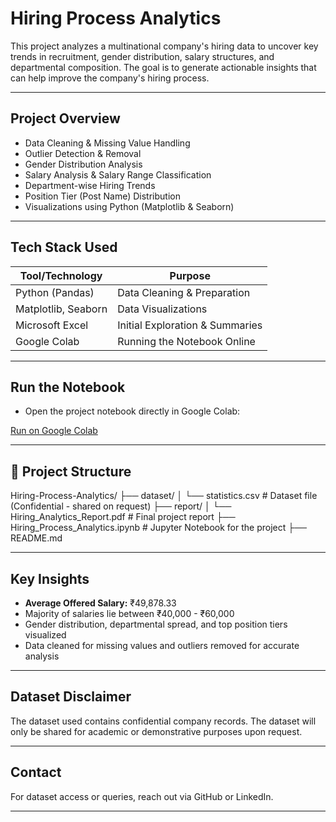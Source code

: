
# Hiring Process Analytics

This project analyzes a multinational company's hiring data to uncover key trends in recruitment, gender distribution, salary structures, and departmental composition. The goal is to generate actionable insights that can help improve the company's hiring process.

---

##  Project Overview

- Data Cleaning & Missing Value Handling
- Outlier Detection & Removal
- Gender Distribution Analysis
- Salary Analysis & Salary Range Classification
- Department-wise Hiring Trends
- Position Tier (Post Name) Distribution
- Visualizations using Python (Matplotlib & Seaborn)

---

##  Tech Stack Used

| Tool/Technology   | Purpose                     |
|-------------------|-----------------------------|
| Python (Pandas)   | Data Cleaning & Preparation |
| Matplotlib, Seaborn | Data Visualizations         |
| Microsoft Excel   | Initial Exploration & Summaries |
| Google Colab      | Running the Notebook Online |

---

##  Run the Notebook

- Open the project notebook directly in Google Colab:

[Run on Google Colab](https://colab.research.google.com/drive/your_colab_link_here)

---

## 📂 Project Structure

Hiring-Process-Analytics/
├── dataset/
│ └── statistics.csv # Dataset file (Confidential - shared on request)
├── report/
│ └── Hiring_Analytics_Report.pdf # Final project report
├── Hiring_Process_Analytics.ipynb # Jupyter Notebook for the project
├── README.md


---

##  Key Insights

- **Average Offered Salary:** ₹49,878.33  
- Majority of salaries lie between ₹40,000 - ₹60,000  
- Gender distribution, departmental spread, and top position tiers visualized  
- Data cleaned for missing values and outliers removed for accurate analysis  

---

##  Dataset Disclaimer

The dataset used contains confidential company records. The dataset will only be shared for academic or demonstrative purposes upon request.

---

##  Contact

For dataset access or queries, reach out via GitHub or LinkedIn.

---
